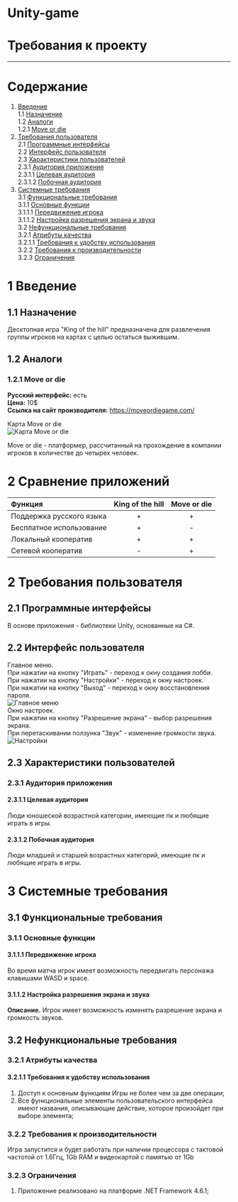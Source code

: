 # Unity-game
# Требования к проекту
---

# Содержание
1. [Введение](#intro)  
1.1 [Назначение](#appointment)  
1.2 [Аналоги](#analogues)  
1.2.1 [Move or die](#move_or_die)  
2. [Требования пользователя](#user_requirements)  
2.1 [Программные интерфейсы](#software_interfaces)  
2.2 [Интерфейс пользователя](#user_interface)  
2.3 [Характеристики пользователей](#user_specifications)  
2.3.1 [Аудитория приложения](#application_audience)  
2.3.1.1 [Целевая аудитория](#target_audience)  
2.3.1.2 [Побочная аудитория](#collateral_audience)  
3. [Системные требования](#system_requirements)  
3.1 [Функциональные требования](#functional_requirements)  
3.1.1 [Основные функции](#main_functions)  
3.1.1.1 [Передвижение игрока](#player_movement)  
3.1.1.2 [Настройка разрешения экрана и звука](#setting_up_screen_resolution_and_volume)  
3.2 [Нефункциональные требования](#non-functional_requirements)  
3.2.1 [Атрибуты качества](#quality_attributes)  
3.2.1.1 [Требования к удобству использования](#requirements_for_ease_of_use)  
3.2.2 [Требования к производительности](#performance_requirements)  
3.2.3 [Ограничения](#restrictions)  

<a name="intro"/>

# 1 Введение

<a name="appointment"/>

## 1.1 Назначение
Десктопная игра "King of the hill" предназначена для развлечения группы игроков на картах с целью остаться выжившим.

<a name="analogues"/>

## 1.2 Аналоги

<a name="move_or_die"/>

### 1.2.1 Move or die

**Русский интерфейс:** есть  
**Цена:** 10$  
**Ссылка на сайт производителя:** https://moveordiegame.com/

Карта Move or die  
![Карта Move or die](/Images/Analogs/leaderTask.png)  

Move or die - платформер, рассчитанный на прохождение в компании игроков в количестве до четырех человек.
# 2 Сравнение приложений

| Функция |  King of the hill | Move or die |
|:---|:---:|:---:|
| Поддержка русского языка | + | + |
| Бесплатное использование | + | - |
| Локальный кооператив | + | + |
| Сетевой кооператив | - | + |


<a name="user_requirements"/>

# 2 Требования пользователя

<a name="software_interfaces"/>

## 2.1 Программные интерфейсы
В основе приложения - библиотеки Unity, основанные на C#.

<a name="user_interface"/>

## 2.2 Интерфейс пользователя
Главное меню.  
При нажатии на кнопку "Играть" - переход к окну создания лобби.  
При нажатии на кнопку "Настройки" - переход к окну настроек.  
При нажатии на кнопку "Выход" - переход к окну восстановления пароля.  
![Главное меню](../../Images/Mockups/main_window.png)  
Окно настроек.  
При нажатии на кнопку "Разрешение экрана" - выбор разрешения экрана.  
При перетаскивании ползунка "Звук" - изменение громкости звука.  
![Настройки](../../Images/Mockups/Registration_window.png)  

<a name="user_specifications"/>

## 2.3 Характеристики пользователей

<a name="application_audience"/>

### 2.3.1 Аудитория приложения

<a name="target_audience"/>

#### 2.3.1.1 Целевая аудитория
Люди юношеской возрастной категории, имеющие пк и любящие играть в игры.

<a name="collateral_audience"/>

#### 2.3.1.2 Побочная аудитория
Люди младшей и старшей возрастных категорий, имеющие пк и любящие играть в игры.

<a name="system_requirements"/>

# 3 Системные требования

<a name="functional_requirements"/>

## 3.1 Функциональные требования

<a name="main_functions"/>

### 3.1.1 Основные функции

<a name="player_movement"/>

#### 3.1.1.1 Передвижение игрока
Во время матча игрок имеет возможность передвигать персонажа клавишами WASD и space.

<a name="setting_up_screen_resolution_and_volume"/>

#### 3.1.1.2 Настройка разрешения экрана и звука
**Описание.** Игрок имеет возможность изменять разрешение экрана и громкость звуков.

<a name="non-functional_requirements"/>

## 3.2 Нефункциональные требования

<a name="quality_attributes"/>

### 3.2.1 Атрибуты качества

<a name="requirements_for_ease_of_use"/>

#### 3.2.1.1 Требования к удобству использования
1. Доступ к основным функциям Игры не более чем за две операции;
2. Все функциональные элементы пользовательского интерфейса имеют названия, описывающие действие, которое произойдет при выборе элемента;

<a name="#performance_requirements"/>

### 3.2.2 Требования к производительности
Игра запустится и будет работать при наличии процессора с тактовой частотой от 1.6Ггц, 1Gb RAM и видеокартой с памятью от 1Gb

<a name="restrictions"/>

### 3.2.3 Ограничения
1. Приложение реализовано на платформе .NET Framework 4.6.1;
